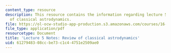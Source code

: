 ```yaml
---
content_type: resource
description: This resource contains the information regarding lecture 5 notes review
  of classical astrodynamics.
file: https://ol-ocw-studio-app-production.s3.amazonaws.com/courses/16-522-space-propulsion-spring-2015/6127948308ccbe73c1c44751e2509ae0_MIT16_522S15_Lecture5.pdf
file_type: application/pdf
resourcetype: Document
title: 'Lecture 5 Notes: Review of classical astrodynamics'
uid: 61279483-08cc-be73-c1c4-4751e2509ae0
---
```

